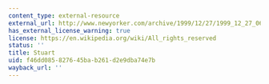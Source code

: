```yaml
---
content_type: external-resource
external_url: http://www.newyorker.com/archive/1999/12/27/1999_12_27_060_TNY_LIBRY_000019888
has_external_license_warning: true
license: https://en.wikipedia.org/wiki/All_rights_reserved
status: ''
title: Stuart
uid: f46dd085-8276-45ba-b261-d2e9dba74e7b
wayback_url: ''
---
```

